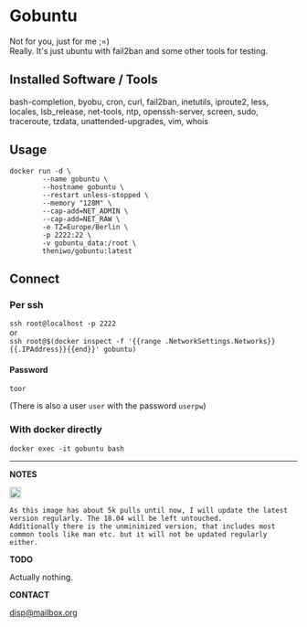 # Gobuntu


Not for you, just for me ;=)\
Really. It's just ubuntu with fail2ban and some other tools for testing.

## Installed Software / Tools
bash-completion, byobu, cron, curl, fail2ban, inetutils, iproute2, less, locales, lsb_release, net-tools, ntp, openssh-server, screen, sudo, traceroute, tzdata, unattended-upgrades, vim, whois

## Usage
```
docker run -d \
        --name gobuntu \
        --hostname gobuntu \
        --restart unless-stopped \
        --memory "128M" \
        --cap-add=NET_ADMIN \
        --cap-add=NET_RAW \
        -e TZ=Europe/Berlin \
        -p 2222:22 \
        -v gobuntu_data:/root \
        theniwo/gobuntu:latest
```

## Connect

### Per ssh
`ssh root@localhost -p 2222`\
or \
`ssh root@$(docker inspect -f '{{range .NetworkSettings.Networks}}{{.IPAddress}}{{end}}' gobuntu)`


#### Password
`toor`

(There is also a user `user` with the password `userpw`)

### With docker directly

`docker exec -it gobuntu bash`

---
**NOTES**
<!---
<pre>
Scrolltext
</pre>
-->

<img src="https://upload.wikimedia.org/wikipedia/commons/thumb/e/e4/Infobox_info_icon.svg/1200px-Infobox_info_icon.svg.png" alt="drawing" width="20"/>  

```
As this image has about 5k pulls until now, I will update the latest version regularly. The 18.04 will be left untouched. 
Additionally there is the unminimized version, that includes most common tools like man etc. but it will not be updated regularly either.
```

**TODO** 

Actually nothing. 


**CONTACT**

[disp@mailbox.org](mailto:disp@mailbox.org)
